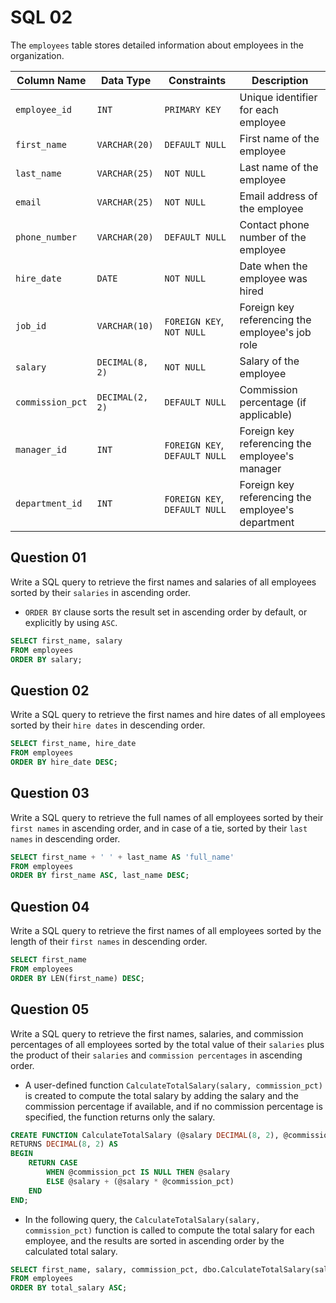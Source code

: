 # SQL 02

The `employees` table stores detailed information about employees in the organization.

| Column Name        | Data Type        | Constraints                           | Description                                      |
|--------------------|------------------|---------------------------------------|--------------------------------------------------|
| `employee_id`      | `INT`            | `PRIMARY KEY`                         | Unique identifier for each employee              |
| `first_name`       | `VARCHAR(20)`    | `DEFAULT NULL`                        | First name of the employee                       |
| `last_name`        | `VARCHAR(25)`    | `NOT NULL`                            | Last name of the employee                        |
| `email`            | `VARCHAR(25)`    | `NOT NULL`                            | Email address of the employee                    |
| `phone_number`     | `VARCHAR(20)`    | `DEFAULT NULL`                        | Contact phone number of the employee             |
| `hire_date`        | `DATE`           | `NOT NULL`                            | Date when the employee was hired                 |
| `job_id`           | `VARCHAR(10)`    | `FOREIGN KEY`, `NOT NULL`             | Foreign key referencing the employee's job role  |
| `salary`           | `DECIMAL(8, 2)`  | `NOT NULL`                            | Salary of the employee                           |
| `commission_pct`   | `DECIMAL(2, 2)`  | `DEFAULT NULL`                        | Commission percentage (if applicable)            |
| `manager_id`       | `INT`            | `FOREIGN KEY`, `DEFAULT NULL`         | Foreign key referencing the employee's manager   |
| `department_id`    | `INT`            | `FOREIGN KEY`, `DEFAULT NULL`         | Foreign key referencing the employee's department|

## Question 01
Write a SQL query to retrieve the first names and salaries of all employees sorted by their `salaries` in ascending order.
- `ORDER BY` clause sorts the result set in ascending order by default, or explicitly by using `ASC`.
```sql
SELECT first_name, salary
FROM employees
ORDER BY salary;
```

## Question 02
Write a SQL query to retrieve the first names and hire dates of all employees sorted by their `hire dates` in descending order.
```sql
SELECT first_name, hire_date
FROM employees
ORDER BY hire_date DESC;
```

## Question 03
Write a SQL query to retrieve the full names of all employees sorted by their `first names` in ascending order, and in case of a tie, sorted by their `last names` in descending order.
```sql
SELECT first_name + ' ' + last_name AS 'full_name'
FROM employees
ORDER BY first_name ASC, last_name DESC;
```

## Question 04
Write a SQL query to retrieve the first names of all employees sorted by the length of their `first names` in descending order.
```sql
SELECT first_name
FROM employees
ORDER BY LEN(first_name) DESC;
```

## Question 05
Write a SQL query to retrieve the first names, salaries, and commission percentages of all employees sorted by the total value of their `salaries` plus the product of their `salaries` and `commission percentages` in ascending order.
- A user-defined function `CalculateTotalSalary(salary, commission_pct)` is created to compute the total salary by adding the salary and the commission percentage if available, and if no commission percentage is specified, the function returns only the salary.
```sql
CREATE FUNCTION CalculateTotalSalary (@salary DECIMAL(8, 2), @commission_pct DECIMAL(2, 2))
RETURNS DECIMAL(8, 2) AS
BEGIN
    RETURN CASE
        WHEN @commission_pct IS NULL THEN @salary
        ELSE @salary + (@salary * @commission_pct)
    END
END;
```
- In the following query, the `CalculateTotalSalary(salary, commission_pct)` function is called to compute the total salary for each employee, and the results are sorted in ascending order by the calculated total salary.
```sql
SELECT first_name, salary, commission_pct, dbo.CalculateTotalSalary(salary, commission_pct) 'total_salary'
FROM employees
ORDER BY total_salary ASC;
```